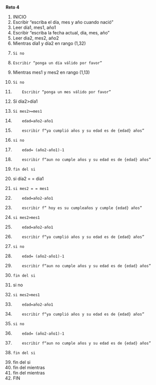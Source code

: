 **Reto 4**
01. INICIO 
02. Escribir “escriba el día, mes y año cuando nació”
03. Leer día1, mes1, año1
04. Escribir “escriba la fecha actual, día, mes, año”
05. Leer dia2, mes2, año2
06. Mientras día1 y día2 en rango (1,32) 
07. 	Si no 
08.  	Escribir “ponga un día válido por favor”
09. Mientras mes1 y mes2 en rango (1,13) 
10. 	Si no 
11. 		Escribir “ponga un mes válido por favor”
12. Sí día2>día1
13. 	Si mes2>=mes1 
14. 		edad=año2-año1
15. 		escribir f“ya cumplió años y su edad es de {edad} años”
16. 	si no 
17. 		edad= (año2-año1)-1
18. 		escribir f“aun no cumple años y su edad es de {edad} años”
19. 	fin del si
20. si día2 = = dia1
21. 	si mes2 = = mes1
22. 		edad=año2-año1
23. 		escribir f” hoy es su cumpleaños y cumple {edad} años” 
24. 	si mes2>mes1
25. 		edad=año2-año1
26. 		escribir f“ya cumplió años y su edad es de {edad} años”
27. 	si no 
28. 		edad= (año2-año1)-1
29. 		escribir f“aun no cumple años y su edad es de {edad} años”
30. 	fin del si 
31. si no 
32. 	si mes2>mes1
33. 		edad=año2-año1
34. 		escribir f“ya cumplió años y su edad es de {edad} años”
35. 	si no 
36. 		edad= (año2-año1)-1
37. 		escribir f“aun no cumple años y su edad es de {edad} años”
38. 	fin del si
39. fin del si
40. fin del mientras
41. fin del mientras 
42. FIN